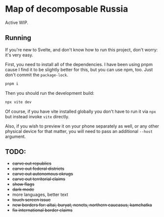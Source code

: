 # Map of decomposable Russia

Active WIP.

## Running

If you're new to Svelte, and don't know how to run this project, don't worry: it's very easy.

First, you need to install all of the dependencies. I have been using pnpm cause I find it to be slightly
better for this, but you can use npm, too. Just don't commit the `package-lock`.

```bash
pnpm i
```

Then you should run the development build:

```bash
npx vite dev
```

Of course, if you have vite installed globally you don't have to run it via `npx` but instead invoke `vite` directly.

Also, if you wish to preview it on your phone separately as well, or any other physical device for that matter, you will
need to pass an additional `--host` argument.

## TODO:

- ~~carve out republics~~
- ~~carve out federal districts~~
- ~~carve out autonomous okrugs~~
- ~~carve out territorial claims~~
- ~~show flags~~
- ~~dark mode~~
- more languages, better text
- ~~touch screen issue~~
- ~~new borders for: altai, buryat, nenets, northern caucasus, kamchatka~~
- ~~fix international border claims~~
